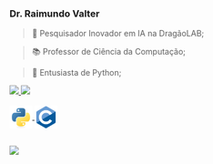 ### Dr. Raimundo Valter
> 🚀 Pesquisador Inovador em IA na DragãoLAB;

> 📚 Professor de Ciência da Computação;

> 🐍 Entusiasta de Python;

<div>
  <a href="https://github.com/DragaoLab">
  <img height="160em" src="https://github-readme-stats.vercel.app/api?username=RaimundoValter&show_icons=true&theme=nord&include_all_commits=true&count_private=true"/>
  <img height="160em" src="https://github-readme-stats.vercel.app/api/top-langs/?username=RaimundoValter&layout=compact&langs_count=7&theme=nord"/>
</div>
  
<div style="display: inline_block"><br>
  <img align="center" alt="Let-Python" height="40" width="40" src="https://raw.githubusercontent.com/devicons/devicon/master/icons/python/python-original.svg">
  <img align="center" alt="Let-C" height="40" width="40" src="https://raw.githubusercontent.com/devicons/devicon/master/icons/c/c-original.svg">

</div>
  
##

<div>
   
   <a href="https://www.instagram.com/profraimundovalter" target="_blank"><img src="https://img.shields.io/badge/-Instagram-3CB371?style=for-the-badge&logo=instagram&logoColor=white" target="_blank"></a>
     
</div>
